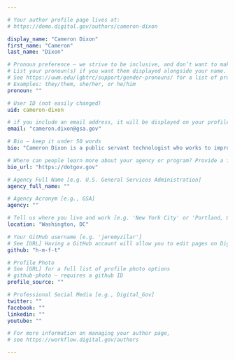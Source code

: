 ```yaml
---

# Your author profile page lives at:
# https://demo.digital.gov/authors/cameron-dixon

display_name: "Cameron Dixon"
first_name: "Cameron"
last_name: "Dixon"

# Pronoun preference — we strive to be inclusive, and don’t want to make assumptions on a person’s first name (be it a gender-neutral name, or is one more common in languages other than English). Learn more http://www.MyPronouns.org
# List your pronoun(s) if you want them displayed alongside your name. Leave it blank and we'll use just your name.
# See https://uwm.edu/lgbtrc/support/gender-pronouns/ for a list of pronouns
# Examples: they/them, she/her, or he/him
pronoun: ""

# User ID (not easily changed)
uid: cameron-dixon

# if you include an email address, it will be displayed on your profile page
email: "cameron.dixon@gsa.gov"

# Bio — keep it under 50 words
bio: "Cameron Dixon is a public servant technologist who works to improve information security practices in government organizations. His efforts are human-centered, focused on protecting people, not data. He entered government service through the National Science Foundation&#39;s [Cybercorp&amp;#174;: Scholarship for Service](https://www.sfs.opm.gov/)."

# Where can people learn more about your agency or program? Provide a full URL [e.g. 'https://www.example.gov/']
bio_url: "https://dotgov.gov"

# Agency Full Name [e.g. U.S. General Services Administration]
agency_full_name: ""

# Agency Acronym [e.g., GSA]
agency: ""

# Tell us where you live and work [e.g. 'New York City' or 'Portland, OR']
location: "Washington, DC"

# Your GitHub username [e.g. 'jeremyzilar']
# See [URL] Having a GitHub account will allow you to edit pages on DigitalGov. The image used in your GitHub account can also be used to populate your digital.gov profile photo.
github: "h-m-f-t"

# Profile Photo
# See [URL] for a full list of profile photo options
# github-photo — requires a github ID
profile_source: ""

# Professional Social Media [e.g., Digital_Gov]
twitter: ""
facebook: ""
linkedin: ""
youtube: ""

# For more information on managing your author page,
# see https://workflow.digital.gov/authors

---
```

